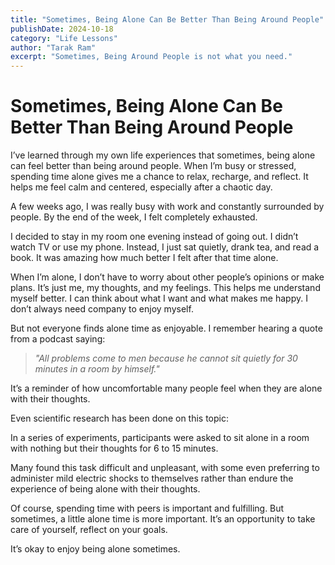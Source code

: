 ```yaml
---
title: "Sometimes, Being Alone Can Be Better Than Being Around People"
publishDate: 2024-10-18
category: "Life Lessons"
author: "Tarak Ram"
excerpt: "Sometimes, Being Around People is not what you need."
---
```


# Sometimes, Being Alone Can Be Better Than Being Around People

I’ve learned through my own life experiences that sometimes, being alone can feel better than being around people. When I’m busy or stressed, spending time alone gives me a chance to relax, recharge, and reflect. It helps me feel calm and centered, especially after a chaotic day.


A few weeks ago, I was really busy with work and constantly surrounded by people. By the end of the week, I felt completely exhausted.  

I decided to stay in my room one evening instead of going out. I didn’t watch TV or use my phone. Instead, I just sat quietly, drank tea, and read a book. It was amazing how much better I felt after that time alone.  

When I’m alone, I don’t have to worry about other people’s opinions or make plans. It’s just me, my thoughts, and my feelings. This helps me understand myself better. I can think about what I want and what makes me happy. I don’t always need company to enjoy myself.  

But not everyone finds alone time as enjoyable. I remember hearing a quote from a podcast saying:  

> *"All problems come to men because he cannot sit quietly for 30 minutes in a room by himself."*  

It’s a reminder of how uncomfortable many people feel when they are alone with their thoughts.  

Even scientific research has been done on this topic:  

In a series of experiments, participants were asked to sit alone in a room with nothing but their thoughts for 6 to 15 minutes.  

Many found this task difficult and unpleasant, with some even preferring to administer mild electric shocks to themselves rather than endure the experience of being alone with their thoughts.  

Of course, spending time with peers is important and fulfilling. But sometimes, a little alone time is more important. It’s an opportunity to take care of yourself, reflect on your goals.  

It’s okay to enjoy being alone sometimes.
